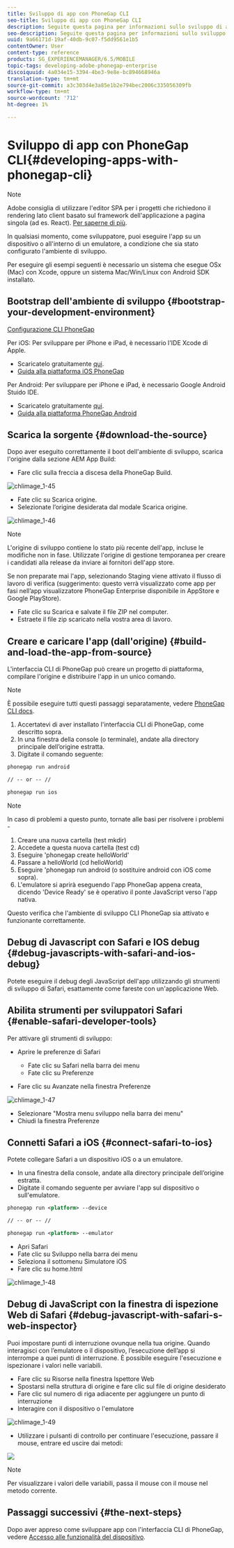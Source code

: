 ```yaml
---
title: Sviluppo di app con PhoneGap CLI
seo-title: Sviluppo di app con PhoneGap CLI
description: Seguite questa pagina per informazioni sullo sviluppo di app con PhoneGap CLI.
seo-description: Seguite questa pagina per informazioni sullo sviluppo di app con PhoneGap CLI.
uuid: 9a66171d-19af-40db-9c07-f5dd9561e1b5
contentOwner: User
content-type: reference
products: SG_EXPERIENCEMANAGER/6.5/MOBILE
topic-tags: developing-adobe-phonegap-enterprise
discoiquuid: 4a034e15-3394-4be3-9e8e-bc894668946a
translation-type: tm+mt
source-git-commit: a3c303d4e3a85e1b2e794bec2006c335056309fb
workflow-type: tm+mt
source-wordcount: '712'
ht-degree: 1%

---
```



# Sviluppo di app con PhoneGap CLI{#developing-apps-with-phonegap-cli}

>[!NOTE]
>
> Adobe consiglia di utilizzare l&#39;editor SPA per i progetti che richiedono il rendering lato client basato sul framework dell&#39;applicazione a pagina singola (ad es. React). [Per saperne di più](/help/sites-developing/spa-overview.md).

In qualsiasi momento, come sviluppatore, puoi eseguire l&#39;app su un dispositivo o all&#39;interno di un emulatore, a condizione che sia stato configurato l&#39;ambiente di sviluppo.

Per eseguire gli esempi seguenti è necessario un sistema che esegue OSx (Mac) con Xcode, oppure un sistema Mac/Win/Linux con Android SDK installato.

## Bootstrap dell&#39;ambiente di sviluppo {#bootstrap-your-development-environment}

[Configurazione CLI PhoneGap](https://docs.phonegap.com/en/4.0.0/guide_cli_index.md.html#The%20Command-Line%20Interface)

Per iOS: Per sviluppare per iPhone e iPad, è necessario l&#39;IDE Xcode di Apple.

* Scaricatelo gratuitamente [qui](https://developer.apple.com/xcode/downloads/).
* [Guida alla piattaforma iOS PhoneGap](https://docs.phonegap.com/en/4.0.0/guide_platforms_ios_index.md.html#iOS%20Platform%20Guide)

Per Android: Per sviluppare per iPhone e iPad, è necessario Google Android Stuido IDE.

* Scaricatelo gratuitamente [qui](https://developer.android.com/sdk/index.html).
* [Guida alla piattaforma PhoneGap Android](https://docs.phonegap.com/en/4.0.0/guide_platforms_android_index.md.html#Android%20Platform%20Guide)

## Scarica la sorgente {#download-the-source}

Dopo aver eseguito correttamente il boot dell&#39;ambiente di sviluppo, scarica l&#39;origine dalla sezione AEM App Build:

* Fare clic sulla freccia a discesa della PhoneGap Build.

![chlimage_1-45](assets/chlimage_1-45.png)

* Fate clic su Scarica origine.
* Selezionate l’origine desiderata dal modale Scarica origine.

![chlimage_1-46](assets/chlimage_1-46.png)

>[!NOTE]
>
>L&#39;origine di sviluppo contiene lo stato più recente dell&#39;app, incluse le modifiche non in fase. Utilizzate l&#39;origine di gestione temporanea per creare i candidati alla release da inviare ai fornitori dell&#39;app store.
>
>Se non preparate mai l&#39;app, selezionando Staging viene attivato il flusso di lavoro di verifica (suggerimento: questo verrà visualizzato come app per fasi nell’app visualizzatore PhoneGap Enterprise disponibile in AppStore e Google PlayStore).

* Fate clic su Scarica e salvate il file ZIP nel computer.
* Estraete il file zip scaricato nella vostra area di lavoro.

## Creare e caricare l&#39;app (dall&#39;origine) {#build-and-load-the-app-from-source}

L&#39;interfaccia CLI di PhoneGap può creare un progetto di piattaforma, compilare l&#39;origine e distribuire l&#39;app in un unico comando.

>[!NOTE]
>
>È possibile eseguire tutti questi passaggi separatamente, vedere [PhoneGap CLI docs](https://phonegap.com/blog/2014/11/13/phonegap-cli-3-6-3/).

1. Accertatevi di aver installato l&#39;interfaccia CLI di PhoneGap, come descritto sopra.
1. In una finestra della console (o terminale), andate alla directory principale dell’origine estratta.
1. Digitate il comando seguente:

```xml
phonegap run android

// -- or -- //

phonegap run ios
```

>[!NOTE]
>
>In caso di problemi a questo punto, tornate alle basi per risolvere i problemi -
>
>1. Creare una nuova cartella (test mkdir)
>1. Accedete a questa nuova cartella (test cd)
>1. Eseguire &#39;phonegap create helloWorld&#39;
>1. Passare a helloWorld (cd helloWorld)
>1. Eseguire &#39;phonegap run android (o sostituire android con iOS come sopra).
>1. L&#39;emulatore si aprirà eseguendo l&#39;app PhoneGap appena creata, dicendo &#39;Device Ready&#39; se è operativo il ponte JavaScript verso l&#39;app nativa.

>
>
Questo verifica che l&#39;ambiente di sviluppo CLI PhoneGap sia attivato e funzionante correttamente.

## Debug di Javascript con Safari e IOS debug {#debug-javascripts-with-safari-and-ios-debug}

Potete eseguire il debug degli JavaScript dell&#39;app utilizzando gli strumenti di sviluppo di Safari, esattamente come fareste con un&#39;applicazione Web.

## Abilita strumenti per sviluppatori Safari {#enable-safari-developer-tools}

Per attivare gli strumenti di sviluppo:

* Aprire le preferenze di Safari

   * Fate clic su Safari nella barra dei menu
   * Fate clic su Preferenze

* Fare clic su Avanzate nella finestra Preferenze

![chlimage_1-47](assets/chlimage_1-47.png)

* Selezionare &quot;Mostra menu sviluppo nella barra dei menu&quot;
* Chiudi la finestra Preferenze

## Connetti Safari a iOS {#connect-safari-to-ios}

Potete collegare Safari a un dispositivo iOS o a un emulatore.

* In una finestra della console, andate alla directory principale dell’origine estratta.
* Digitate il comando seguente per avviare l&#39;app sul dispositivo o sull&#39;emulatore.

```xml
phonegap run <platform> --device

// -- or -- //

phonegap run <platform> --emulator
```

* Apri Safari
* Fate clic su Sviluppo nella barra dei menu
* Seleziona il sottomenu Simulatore iOS
* Fare clic su home.html

![chlimage_1-48](assets/chlimage_1-48.png)

## Debug di JavaScript con la finestra di ispezione Web di Safari {#debug-javascript-with-safari-s-web-inspector}

Puoi impostare punti di interruzione ovunque nella tua origine. Quando interagisci con l’emulatore o il dispositivo, l’esecuzione dell’app si interrompe a quei punti di interruzione. È possibile eseguire l&#39;esecuzione e ispezionare i valori nelle variabili.

* Fare clic su Risorse nella finestra Ispettore Web
* Spostarsi nella struttura di origine e fare clic sul file di origine desiderato
* Fare clic sul numero di riga adiacente per aggiungere un punto di interruzione
* Interagire con il dispositivo o l&#39;emulatore

![chlimage_1-49](assets/chlimage_1-49.png)

* Utilizzare i pulsanti di controllo per continuare l&#39;esecuzione, passare il mouse, entrare ed uscire dai metodi:

![](do-not-localize/chlimage_1-4.png)

>[!NOTE]
>
>Per visualizzare i valori delle variabili, passa il mouse con il mouse nel metodo corrente.

## Passaggi successivi {#the-next-steps}

Dopo aver appreso come sviluppare app con l&#39;interfaccia CLI di PhoneGap, vedere [Accesso alle funzionalità del dispositivo](/help/mobile/phonegap-access-device-features.md).
